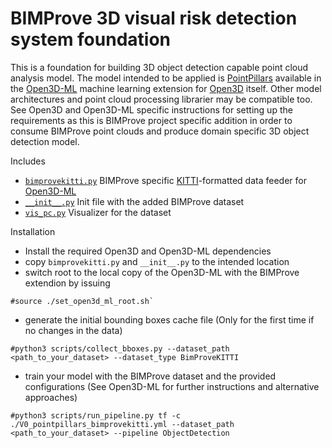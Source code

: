 # BIMProve 3D visual risk detection system foundation

This is a foundation for building 3D object detection capable point cloud analysis model. The model intended to be applied is [PointPillars](https://arxiv.org/abs/1812.05784) available in the [Open3D-ML](https://github.com/isl-org/Open3D-ML) machine learning extension for [Open3D](https://github.com/isl-org/Open3D) itself. Other model architectures and point cloud processing librarier may be compatible too. See Open3D and Open3D-ML specific instructions for setting up the requirements as this is BIMProve project specific addition in order to consume BIMProve point clouds and produce domain specific 3D object detection model.

Includes
 - [`bimprovekitti.py`](ml3d/datasets/bimprovekitti.py) BIMProve specific [KITTI](https://github.com/bostondiditeam/kitti/blob/master/resources/devkit_object/readme.txt)-formatted data feeder for [Open3D-ML](https://github.com/isl-org/Open3D-ML)
 - [`__init__.py`](ml3d/datasets/__init__.py) Init file with the added BIMProve dataset
 - [`vis_pc.py`](vis_pc.py) Visualizer for the dataset
 
Installation
- Install the required Open3D and Open3D-ML dependencies
- copy `bimprovekitti.py` and `__init__.py` to the intended location
- switch root to the local copy of the Open3D-ML with the BIMProve extendion by issuing
```
#source ./set_open3d_ml_root.sh`
```
- generate the initial bounding boxes cache file (Only for the first time if no changes in the data)
```
#python3 scripts/collect_bboxes.py --dataset_path <path_to_your_dataset> --dataset_type BimProveKITTI
```
- train your model with the BIMProve dataset and the provided configurations (See Open3D-ML for further instructions and alternative approaches)
```
#python3 scripts/run_pipeline.py tf -c ./V0_pointpillars_bimprovekitti.yml --dataset_path <path_to_your_dataset> --pipeline ObjectDetection
```
